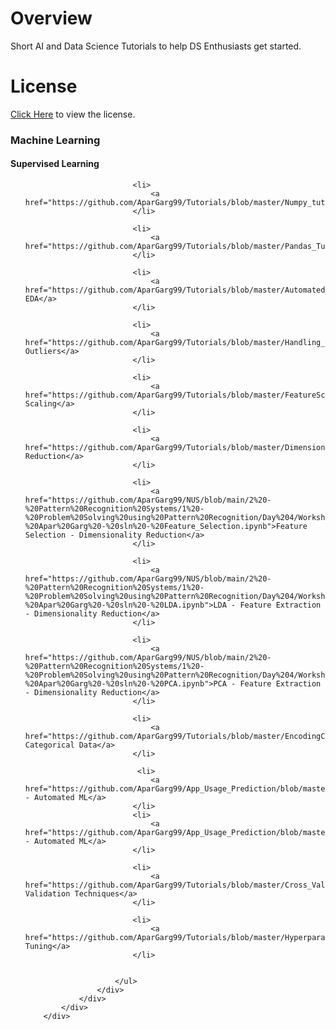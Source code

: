 # Overview
Short AI and Data Science Tutorials to help DS Enthusiasts get started.

# License
[Click Here](https://github.com/AparGarg99/Tutorials/blob/master/License.txt) to view the license.


<div class="row" id="machine_learning">
            <div class="col-sm-12">
                <h3 class="category_header">Machine Learning</h3>
            </div>
        </div>
        <!------------------------------------ SUB-SECTION 1.1 ------------------------------------------->
        <div class="row">
            <div class="col-sm-12">
                <div class="card">
                <h4 class="card-header">Supervised Learning</h4>
                    <div class="card-body">
                        <ul>
                            
                            <li>
                                <a href="https://github.com/AparGarg99/Tutorials/blob/master/Numpy_tutorial.ipynb">Numpy</a>
                            </li>
                            
                            <li>
                                <a href="https://github.com/AparGarg99/Tutorials/blob/master/Pandas_Tutorial.ipynb">Pandas</a>
                            </li>
                            
                            <li>
                                <a href="https://github.com/AparGarg99/Tutorials/blob/master/Automated_EDA.ipynb">Automated EDA</a>
                            </li>
                            
                            <li>
                                <a href="https://github.com/AparGarg99/Tutorials/blob/master/Handling_Outliers_tutorial.ipynb">Handling Outliers</a>
                            </li>
                            
                            <li>
                                <a href="https://github.com/AparGarg99/Tutorials/blob/master/FeatureScaling.ipynb">Feature Scaling</a>
                            </li>
                            
                            <li>
                                <a href="https://github.com/AparGarg99/Tutorials/blob/master/Dimensionality_Reduction.ipynb">Dimensionality Reduction</a>
                            </li>
                            
                            <li>
                                <a href="https://github.com/AparGarg99/NUS/blob/main/2%20-%20Pattern%20Recognition%20Systems/1%20-%20Problem%20Solving%20using%20Pattern%20Recognition/Day%204/Workshop%20Files/A0231539E%20-%20Apar%20Garg%20-%20sln%20-%20Feature_Selection.ipynb">Feature Selection - Dimensionality Reduction</a>
                            </li>
                            
                            <li>
                                <a href="https://github.com/AparGarg99/NUS/blob/main/2%20-%20Pattern%20Recognition%20Systems/1%20-%20Problem%20Solving%20using%20Pattern%20Recognition/Day%204/Workshop%20Files/A0231539E%20-%20Apar%20Garg%20-%20sln%20-%20LDA.ipynb">LDA - Feature Extraction - Dimensionality Reduction</a>
                            </li>
                            
                            <li>
                                <a href="https://github.com/AparGarg99/NUS/blob/main/2%20-%20Pattern%20Recognition%20Systems/1%20-%20Problem%20Solving%20using%20Pattern%20Recognition/Day%204/Workshop%20Files/A0231539E%20-%20Apar%20Garg%20-%20sln%20-%20PCA.ipynb">PCA - Feature Extraction - Dimensionality Reduction</a>
                            </li>
                            
                            <li>
                                <a href="https://github.com/AparGarg99/Tutorials/blob/master/EncodingCategoricalData.ipynb">Encoding Categorical Data</a>
                            </li>
                            
                             <li>
                                <a href="https://github.com/AparGarg99/App_Usage_Prediction/blob/master/3_EvalML.ipynb">EvalML - Automated ML</a>
                            </li>
                            <li>
                                <a href="https://github.com/AparGarg99/App_Usage_Prediction/blob/master/4_AutoViML.ipynb">AutoViML - Automated ML</a>
                            </li>
                            
                            <li>
                                <a href="https://github.com/AparGarg99/Tutorials/blob/master/Cross_Validation_techniques.ipynb">Cross-Validation Techniques</a>
                            </li>
                            
                            <li>
                                <a href="https://github.com/AparGarg99/Tutorials/blob/master/HyperparameterTuning_tutorial.ipynb">Hyperparameter Tuning</a>
                            </li>
                           
                            
                        </ul>
                    </div>
                </div>
            </div>
        </div>
